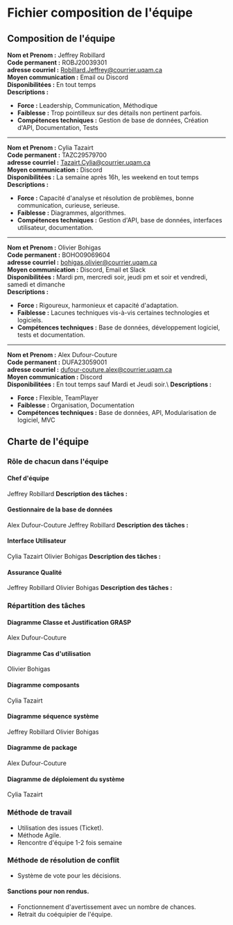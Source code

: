 # Fichier composition de l'équipe

## Composition de l'équipe

**Nom et Prenom :**  Jeffrey Robillard\
**Code permanent :** ROBJ20039301\
**adresse courriel :** Robillard.Jeffrey@courrier.uqam.ca\
**Moyen communication :** Email ou Discord\
**Disponibilitées :** En tout temps\
**Descriptions :**
- **Force :** Leadership, Communication, Méthodique
- **Faiblesse :** Trop pointilleux sur des détails non pertinent parfois. 
- **Compétences techniques :** Gestion de base de données, Création d'API, Documentation, Tests
---
**Nom et Prenom :**  Cylia Tazairt\
**Code permanent :** TAZC29579700\
**adresse courriel :** Tazairt.Cylia@courrier.uqam.ca\
**Moyen communication :** Discord\
**Disponibilitées :** La semaine après 16h, les weekend en tout temps\
**Descriptions :**
- **Force :** Capacité d'analyse et résolution de problèmes, bonne communication, curieuse, serieuse.
- **Faiblesse :** Diagrammes, algorithmes.
- **Compétences techniques :** Gestion d'API, base de données, interfaces utilisateur, documentation.
---
**Nom et Prenom :**  Olivier Bohigas\
**Code permanent :** BOHO09069604\
**adresse courriel :** bohigas.olivier@courrier.uqam.ca\
**Moyen communication :** Discord, Email et Slack\
**Disponibilitées :** Mardi pm, mercredi soir, jeudi pm et soir et vendredi, samedi et dimanche\
**Descriptions :**
- **Force :** Rigoureux, harmonieux et capacité d'adaptation.
- **Faiblesse :** Lacunes techniques vis-à-vis certaines technologies et logiciels.
- **Compétences techniques :** Base de données, développement logiciel, tests et documentation.
---
**Nom et Prenom :** Alex Dufour-Couture\
**Code permanent :** DUFA23059001\
**adresse courriel :** dufour-couture.alex@courrier.uqam.ca\
**Moyen communication :** Discord\
**Disponibilitées :** En tout temps sauf Mardi et Jeudi soir.\ 
**Descriptions :**
- **Force :** Flexible, TeamPlayer
- **Faiblesse :** Organisation, Documentation 
- **Compétences techniques :** Base de données, API, Modularisation de logiciel, MVC

## Charte de l'équipe
### Rôle de chacun dans l'équipe
#### **Chef d'équipe**
Jeffrey Robillard
**Description des tâches :**

#### **Gestionnaire de la base de données**
Alex Dufour-Couture
Jeffrey Robillard
**Description des tâches :**

#### **Interface Utilisateur**
Cylia Tazairt
Olivier Bohigas
**Description des tâches :**

#### **Assurance Qualité**
Jeffrey Robillard
Olivier Bohigas
**Description des tâches :**



### Répartition des tâches
#### Diagramme Classe et Justification GRASP
Alex Dufour-Couture
#### Diagramme Cas d'utilisation
Olivier Bohigas
#### Diagramme composants
Cylia Tazairt
#### Diagramme séquence système
Jeffrey Robillard
Olivier Bohigas
#### Diagramme de package
Alex Dufour-Couture

#### Diagramme de déploiement du système
Cylia Tazairt

### Méthode de travail
- Utilisation des issues (Ticket).
- Méthode Agile.
- Rencontre d'équipe 1-2 fois semaine

### Méthode de résolution de conflit
- Système de vote pour les décisions.
#### Sanctions pour non rendus.
- Fonctionnement d'avertissement avec un nombre de chances.
- Retrait du coéquipier de l'équipe.


